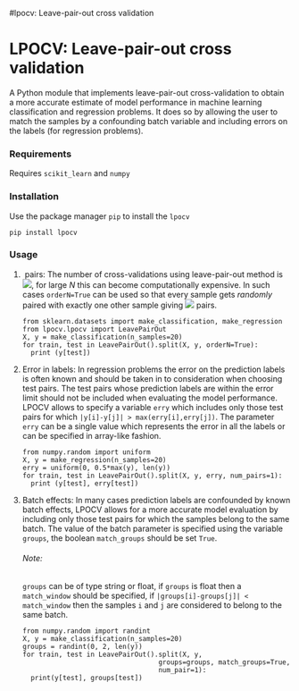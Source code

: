 #lpocv: Leave-pair-out cross validation
# LPOCV: Leave-pair-out cross validation
A Python module that implements leave-pair-out cross-validation to obtain a more accurate estimate of model performance in machine learning classification and regression problems. It does so by allowing the user to match the samples by a confounding batch variable and including errors on the labels (for regression problems).

### Requirements
Requires `scikit_learn` and `numpy`
### Installation
Use the package manager `pip` to  install the `lpocv`
```
pip install lpocv
```
### Usage
<ol>
  <li> <img source="https://render.githubusercontent.com/render/math?math={\mathcal{O}(N)}">  pairs:
  The number of cross-validations using leave-pair-out method is <img src="https://render.githubusercontent.com/render/math?math={^{N}C_{2} = \frac{N(N-1)}{2} = \mathcal{O}(N^2)}">, for large <em>N</em> this can become computationally expensive. In such cases <code>orderN=True</code> can be used so that every sample gets <em>randomly</em> paired with exactly one other sample giving <img src="https://render.githubusercontent.com/render/math?math=\mathcal{O}(N)"> pairs.
  </li>
<pre><code>from sklearn.datasets import make_classification, make_regression
from lpocv.lpocv import LeavePairOut
X, y = make_classification(n_samples=20)
for train, test in LeavePairOut().split(X, y, orderN=True):
  print (y[test])
</code></pre>

  <li> Error in labels:
  In regression problems the error on the prediction labels is often known and should be taken in to consideration when choosing test pairs. The test pairs whose prediction labels are within the error limit should not be included when evaluating the model performance. LPOCV allows to specify a variable  <code>erry</code> which includes only those test pairs for which  <code>|y[i]-y[j]| > max(erry[i],erry[j])</code>. The parameter <code>erry</code> can be a single value which represents the error in all the labels or can be specified in array-like fashion.
  </li>
<pre><code>from numpy.random import uniform
X, y = make_regression(n_samples=20)
erry = uniform(0, 0.5*max(y), len(y))
for train, test in LeavePairOut().split(X, y, erry, num_pairs=1):
  print (y[test], erry[test])
</code></pre>

  <li> Batch effects:
  In many cases prediction labels are confounded by known batch effects, LPOCV allows for a more accurate model evaluation by including only those test pairs for which the samples belong to the same batch. The value of the batch parameter is specified using the variable <code>groups</code>, the boolean <code>match_groups</code> should be set  <code>True</code>.
  <h6>Note:</h6><code>groups</code> can be of type string or float, if <code>groups</code> is float then a <code>match_window</code> should be specified, if <code>|groups[i]-groups[j]| < match_window</code> then the samples <code>i</code> and <code>j</code> are considered to belong to the same batch.
  </li>

<pre><code>from numpy.random import randint
X, y = make_classification(n_samples=20)
groups = randint(0, 2, len(y))
for train, test in LeavePairOut().split(X, y,
                                  groups=groups, match_groups=True,
                                  num_pair=1):
  print(y[test], groups[test])
</code></pre>
<ol>
